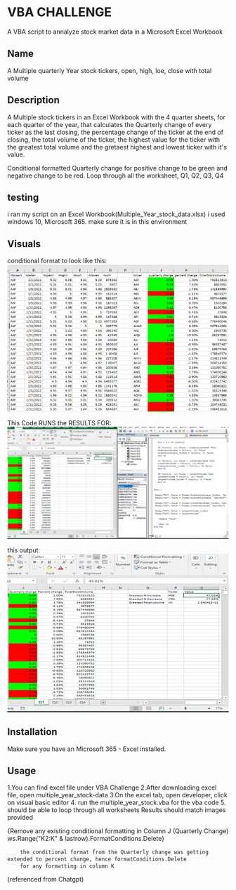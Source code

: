 
# VBA CHALLENGE
A VBA script to annalyze stock market data in a Microsoft Excel Workbook

## Name
 A Multiple quarterly Year stock tickers, open, high, loe, close  with total volume

## Description
A Multiple stock  tickers in an Excel Workbook with  the 4 quarter sheets, for each quarter of the year, that calculates the Quarterly change of every ticker as the last closing, the percentage change of the ticker at the end of closing,  the total volume of the ticker, the highest value for the ticker with the greatest total volume and the gretaest highest and lowest ticker with it's value.

Conditional formatted Quarterly change for positive change to be green and negative change to be red.
Loop through all the worksheet, Q1, Q2, Q3, Q4


## testing
i ran my script on an Excel Workbook(Multiple_Year_stock_data.xlsx)
i used windows 10, Microsoft 365. make sure it is in this environment

## Visuals
conditional format to look like this:
![alt text](image.png)

 This Code RUNS the RESULTS FOR:
![alt text](Part_of_code.png)


this output:
![alt text](code_results.png)
## Installation
Make sure you have an Microsoft 365 - Excel installed. 

## Usage
1.You can find excel file under VBA Challenge 
2.After downloading excel file, open multiple_year_stock-data
3.On the excel tab, open developer, click on visual basic editor
4. run the multiple_year_stock.vba for the vba code
5. should be able to loop through all worksheets
 Results should match images provided

 {Remove any existing conditional formatting in Column J (Quarterly Change)
        ws.Range("K2:K" & lastrow).FormatConditions.Delete}

        the conditional format from the Quarterly change was getting extended to percent change, hence formatConditions.Delete
        for any formatting in column K
(referenced from Chatgpt)
